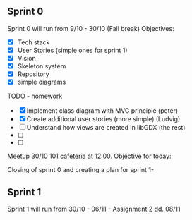 ## Sprint 0
Sprint 0 will run from 9/10 - 30/10 (Fall break)
Objectives:

- [x] Tech stack
- [x] User Stories (simple ones for sprint 1)
- [x] Vision
- [x] Skeleton system
- [x] Repository
- [x] simple diagrams

TODO - homework
- [x] Implement class diagram with MVC principle (peter)
- [x] Create additional user stories (more simple) (Ludvig)
- [ ] Understand how views are created in libGDX (the rest)
- [ ]
- [ ]

Meetup 30/10 101 cafeteria at 12:00. Objective for today:

Closing of sprint 0 and creating a plan for sprint 1-

## Sprint 1
Sprint 1 will run from 30/10 - 06/11 - Assignment 2 dd. 08/11

